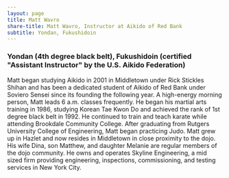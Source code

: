 ```yaml
---
layout: page
title: Matt Wavro
share-title: Matt Wavro, Instructor at Aikido of Red Bank
subtitle: Yondan, Fukushidoin 
---
```


### Yondan (4th degree black belt), Fukushidoin (certified "Assistant Instructor" by the U.S. Aikido Federation)

Matt began studying Aikido in 2001 in Middletown under Rick Stickles Shihan and has been a dedicated student of Aikido of Red Bank under Soviero Sensei since its founding the following year. A high-energy morning person, Matt leads 6 a.m. classes frequently. He began his martial arts training in 1986, studying Korean Tae Kwon Do and achieved the rank of 1st degree black belt in 1992. He continued to train and teach karate while attending Brookdale Community College. After graduating from Rutgers University College of Engineering, Matt began practicing Judo. Matt grew up in Hazlet and now resides in Middletown in close proximity to the dojo. His wife Dina, son Matthew, and daughter Melanie are regular members of the dojo community. He owns and operates Skyline Engineering, a mid sized firm providing engineering, inspections, commissioning, and testing services in New York City. 
